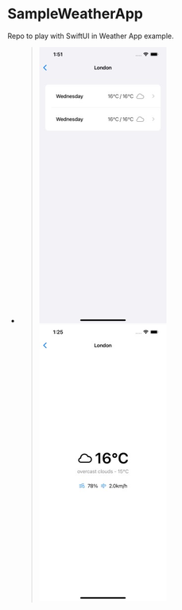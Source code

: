 # SampleWeatherApp
Repo to play with SwiftUI in Weather App example. 

  -
    > ![Effect](https://github.com/karthikAdaptavant/SampleWeatherApp/blob/main/WeatherApp/Resource/SSList.jpg)
    > ![Effect](https://github.com/karthikAdaptavant/SampleWeatherApp/blob/main/WeatherApp/Resource/SSTwoo.jpg)


